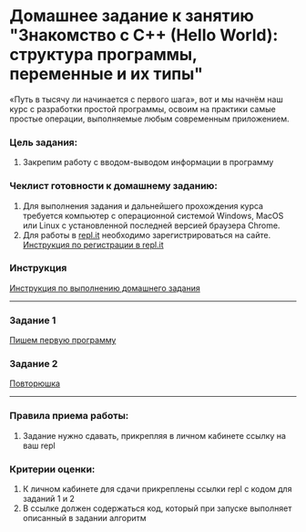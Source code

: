 
# Домашнее задание к занятию "Знакомство с C++ (Hello World): структура программы, переменные и их типы"

«Путь в тысячу ли начинается с первого шага», вот и мы начнём наш курс с разработки простой программы, освоим на практики самые простые операции, выполняемые любым современным приложением.

### Цель задания:

1. Закрепим работу с вводом-выводом информации в программу

### Чеклист готовности к домашнему заданию:

1. Для выполнения задания и дальнейшего прохождения курса требуется компьютер с операционной системой Windows, MacOS или Linux с установленной последней версией браузера Chrome.
2. Для работы в [repl.it](https://repl.it/) необходимо зарегистрироваться на сайте. [Инструкция по регистрации в repl.it](https://github.com/netology-code/cpps-homeworks/tree/main/common/replit)

### Инструкция

[Инструкция по выполнению домашнего задания](https://github.com/netology-code/cpps-homeworks/blob/main/common/readme.md)

------

### Задание 1
[Пишем первую программу](https://github.com/netology-code/cpps-homeworks/tree/main/1.1/1.1.1) 

### Задание 2
[Повторюшка](https://github.com/netology-code/cpps-homeworks/tree/main/1.1/1.1.2)

------

### Правила приема работы:

1. Задание нужно сдавать, прикрепляя в личном кабинете ссылку на ваш repl

### Критерии оценки:

1. К личном кабинете для сдачи прикреплены ссылки repl с кодом для заданий 1 и 2
2. В ссылке должен содержаться код, который при запуске выполняет описанный в задании алгоритм
